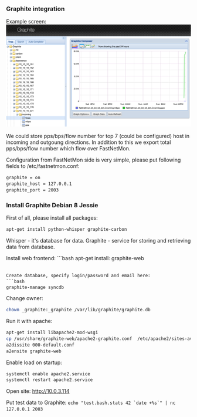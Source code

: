 ### Graphite integration

Example screen: ![Graphite](images/fastnetmon_graphite.png)

We could store pps/bps/flow number for top 7 (could be configured) host in incoming and outgoung directions. In addition to this we export total pps/bps/flow number which flow over FastNetMon.

Configuration from FastNetMon side is very simple, please put following fields to /etc/fastnetmon.conf:
```bash
graphite = on
graphite_host = 127.0.0.1
graphite_port = 2003
```

### Install Graphite Debian 8 Jessie 

First of all, please install all packages:
```bash
apt-get install python-whisper graphite-carbon
```

Whisper - it's database for data. Graphite - service for storing and retrieving data from database. 

Install web frontend: ```bash
apt-get install:  graphite-web
```

Create database, specify login/password and email here: 
```bash
graphite-manage syncdb
```

Change owner:
```bash
chown _graphite:_graphite /var/lib/graphite/graphite.db
```

Run it with apache:
```bash
apt-get install libapache2-mod-wsgi
cp /usr/share/graphite-web/apache2-graphite.conf  /etc/apache2/sites-available/graphite-web.conf
a2dissite 000-default.conf
a2ensite graphite-web
```

Enable load on startup:
```bash
systemctl enable apache2.service
systemctl restart apache2.service
```

Open site: 
http://10.0.3.114

Put test data to Graphite:
```echo "test.bash.stats 42 `date +%s`" | nc 127.0.0.1 2003```
